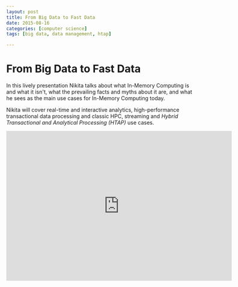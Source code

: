 ```yaml
---
layout: post
title: From Big Data to Fast Data
date: 2015-08-16
categories: [computer science]
tags: [big data, data management, htap]

---
```



# From Big Data to Fast Data

In this lively presentation Nikita talks about what In-Memory Computing is and what it isn't, what the prevailing facts and myths about it are, and what he sees as the main use cases for In-Memory Computing today. 

Nikita will cover real-time and interactive analytics, high-performance transactional data processing and classic HPC, streaming and *Hybrid Transactional and Analytical Processing (HTAP)* use cases.

<iframe width="600" height="400" src="https://www.youtube.com/embed/-BxNAapDbNc" frameborder="0" allowfullscreen></iframe>